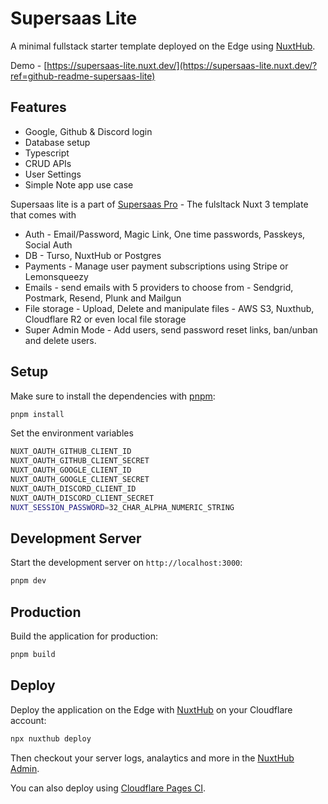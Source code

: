 # Supersaas Lite

A minimal fullstack starter template deployed on the Edge using [NuxtHub](https://hub.nuxt.com).

Demo - [https://supersaas-lite.nuxt.dev/](https://supersaas-lite.nuxt.dev/?ref=github-readme-supersaas-lite)


## Features

- Google, Github & Discord login
- Database setup
- Typescript
- CRUD APIs
- User Settings
- Simple Note app use case

Supersaas lite is a part of [Supersaas Pro](https://supersaas.dev?ref=supersaas-lite-github-readme) - The fulsltack Nuxt 3 template that comes with 

- Auth - Email/Password, Magic Link, One time passwords, Passkeys, Social Auth
- DB - Turso, NuxtHub or Postgres
- Payments - Manage user payment subscriptions using Stripe or Lemonsqueezy
- Emails - send emails with 5 providers to choose from - Sendgrid, Postmark, Resend, Plunk and Mailgun
- File storage - Upload, Delete and manipulate files - AWS S3, Nuxthub, Cloudflare R2 or even local file storage
- Super Admin Mode - Add users, send password reset links, ban/unban and delete users.

## Setup

Make sure to install the dependencies with [pnpm](https://pnpm.io/installation#using-corepack):

```bash
pnpm install
```

Set the environment variables

```bash
NUXT_OAUTH_GITHUB_CLIENT_ID
NUXT_OAUTH_GITHUB_CLIENT_SECRET
NUXT_OAUTH_GOOGLE_CLIENT_ID
NUXT_OAUTH_GOOGLE_CLIENT_SECRET
NUXT_OAUTH_DISCORD_CLIENT_ID
NUXT_OAUTH_DISCORD_CLIENT_SECRET
NUXT_SESSION_PASSWORD=32_CHAR_ALPHA_NUMERIC_STRING
```

## Development Server

Start the development server on `http://localhost:3000`:

```bash
pnpm dev
```

## Production

Build the application for production:

```bash
pnpm build
```

## Deploy


Deploy the application on the Edge with [NuxtHub](https://hub.nuxt.com) on your Cloudflare account:

```bash
npx nuxthub deploy
```

Then checkout your server logs, analaytics and more in the [NuxtHub Admin](https://admin.hub.nuxt.com).

You can also deploy using [Cloudflare Pages CI](https://hub.nuxt.com/docs/getting-started/deploy#cloudflare-pages-ci).

